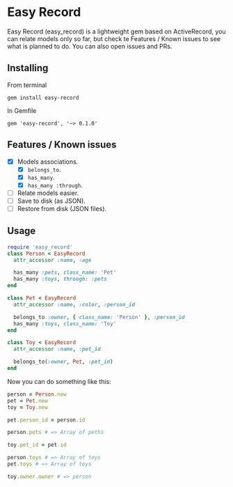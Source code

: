 # Easy Record
Easy Record (easy_record) is a lightweight gem based on ActiveRecord, you can relate models only so
far, but check te Features / Known issues to see what is planned to do. You can also open issues and
PRs.

## Installing
From terminal

`gem install easy-record`

In Gemfile

`gem 'easy-record', '~> 0.1.0'`

## Features / Known issues
- [x] Models associations.
  - [x] `belongs_to`.
  - [x] `has_many`.
  - [x] `has_many :through`.
- [ ] Relate models easier.
- [ ] Save to disk (as JSON).
- [ ] Restore from disk (JSON files).

## Usage
```ruby
require 'easy_record'
class Person < EasyRecord
  attr_accessor :name, :age

  has_many :pets, class_name: 'Pet'
  has_many :toys, through: :pets
end

class Pet < EasyRecord
  attr_accessor :name, :color, :person_id

  belongs_to :owner, { class_name: 'Person' }, :person_id
  has_many :toys, class_name: 'Toy'
end

class Toy < EasyRecord
  attr_accessor :name, :pet_id

  belongs_to(:owner, Pet, :pet_id)
end
```

Now you can do something like this:

```ruby
person = Person.new
pet = Pet.new
toy = Toy.new

pet.person_id = person.id

person.pets # => Array of peths

toy.pet_id = pet.id

person.toys # => Array of toys
pet.toys # => Array of toys

toy.owner.owner # => person
```

